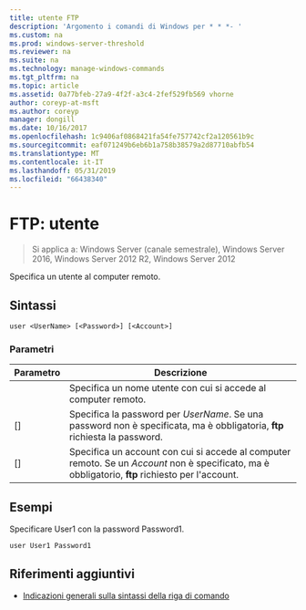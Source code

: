 ```yaml
---
title: utente FTP
description: 'Argomento i comandi di Windows per * * *- '
ms.custom: na
ms.prod: windows-server-threshold
ms.reviewer: na
ms.suite: na
ms.technology: manage-windows-commands
ms.tgt_pltfrm: na
ms.topic: article
ms.assetid: 0a77bfeb-27a9-4f2f-a3c4-2fef529fb569 vhorne
author: coreyp-at-msft
ms.author: coreyp
manager: dongill
ms.date: 10/16/2017
ms.openlocfilehash: 1c9406af0868421fa54fe757742cf2a120561b9c
ms.sourcegitcommit: eaf071249b6eb6b1a758b38579a2d87710abfb54
ms.translationtype: MT
ms.contentlocale: it-IT
ms.lasthandoff: 05/31/2019
ms.locfileid: "66438340"
---
```

# <a name="ftp-user"></a>FTP: utente

>Si applica a: Windows Server (canale semestrale), Windows Server 2016, Windows Server 2012 R2, Windows Server 2012

Specifica un utente al computer remoto.   
## <a name="syntax"></a>Sintassi  
```  
user <UserName> [<Password>] [<Account>]  
```  
### <a name="parameters"></a>Parametri  

|  Parametro   |                                                                      Descrizione                                                                      |
|--------------|-------------------------------------------------------------------------------------------------------------------------------------------------------|
|  <UserName>  |                                          Specifica un nome utente con cui si accede al computer remoto.                                           |
| [<Password>] |               Specifica la password per *UserName*. Se una password non è specificata, ma è obbligatoria,  **ftp** richiesta la password.               |
| [<Account>]  | Specifica un account con cui si accede al computer remoto. Se un *Account* non è specificato, ma è obbligatorio,  **ftp** richiesto per l'account. |

## <a name="BKMK_Examples"></a>Esempi  
Specificare User1 con la password Password1.  
```  
user User1 Password1  
```  
## <a name="additional-references"></a>Riferimenti aggiuntivi  
-   [Indicazioni generali sulla sintassi della riga di comando](command-line-syntax-key.md)  
